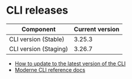 # CLI releases

| Component             | Current version |
| --------------------- | --------------- |
| CLI version (Stable)  | 3.25.3          |
| CLI version (Staging) | 3.26.7          |

* [How to update to the latest version of the CLI](../user-documentation/moderne-cli/how-to-guides/cli-upgrade.md)
* [Moderne CLI reference docs](../user-documentation/moderne-cli/cli-reference.md)

